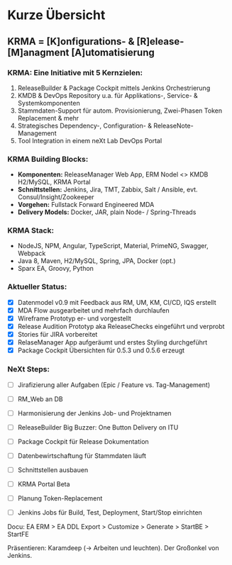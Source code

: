 # Kurze Übersicht



## KRMA = [K]onfigurations- & [R]elease-[M]anagment [A]utomatisierung

### KRMA: Eine Initiative mit 5 Kernzielen: 
 1. ReleaseBuilder & Package Cockpit mittels Jenkins Orchestrierung
 2. KMDB & DevOps Repository u.a. für Applikations-, Service- & Systemkomponenten
 3. Stammdaten-Support für autom. Provisionierung, Zwei-Phasen Token Replacement & mehr
 4. Strategisches Dependency-, Configuration- & ReleaseNote-Management
 5. Tool Integration in einem neXt Lab DevOps Portal

### KRMA Building Blocks:
  - **Komponenten:** ReleaseManager Web App, ERM Nodel <> KMDB H2/MySQL, KRMA Portal
  - **Schnittstellen:** Jenkins, Jira, TMT, Zabbix, Salt / Ansible, evt. Consul/Insight/Zookeeper
  - **Vorgehen:** Fullstack Forward Engineered MDA
  - **Delivery Models:** Docker, JAR, plain Node- / Spring-Threads

### KRMA Stack:
  - NodeJS, NPM, Angular, TypeScript, Material, PrimeNG, Swagger, Webpack
  - Java 8, Maven, H2/MySQL, Spring, JPA, Docker (opt.)
  - Sparx EA, Groovy, Python

### Aktueller Status:
  - [x] Datenmodel v0.9 mit Feedback aus RM, UM, KM, CI/CD, IQS erstellt
  - [x] MDA Flow ausgearbeitet und mehrfach durchlaufen
  - [x] Wireframe Prototyp er- und vorgestellt
  - [x] Release Audition Prototyp aka ReleaseChecks eingeführt und verprobt
  - [x] Stories für JIRA vorbereitet 
  - [x] RelaseManager App aufgeräumt und erstes Styling durchgeführt
  - [x] Package Cockpit Übersichten für 0.5.3 und 0.5.6 erzeugt

### NeXt Steps:
  - [ ] Jirafizierung aller Aufgaben (Epic / Feature vs. Tag-Management)
  - [ ] RM_Web an DB
  - [ ] Harmonisierung der Jenkins Job- und Projektnamen
  - [ ] ReleaseBuilder Big Buzzer: One Button Delivery on ITU
  - [ ] Package Cockpit für Release Dokumentation
  - [ ] Datenbewirtschaftung für Stammdaten läuft
  - [ ] Schnittstellen ausbauen
  - [ ] KRMA Portal Beta
  - [ ] Planung Token-Replacement
  - [ ] Jenkins Jobs für Build, Test, Deployment, Start/Stop einrichten
  
  
Docu: EA ERM > EA DDL Export > Customize > Generate > StartBE > StartFE

Präsentieren:
Karamdeep (-> Arbeiten und leuchten). Der Großonkel von Jenkins.
 
